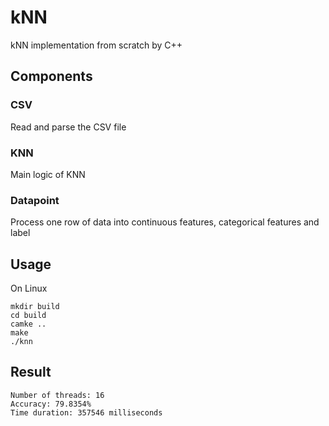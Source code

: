 # kNN
kNN implementation from scratch by C++

## Components
### CSV
Read and parse the CSV file
### KNN
Main logic of KNN
### Datapoint
Process one row of data into continuous features, categorical features and label

## Usage
On Linux
```shell
mkdir build
cd build
camke ..
make
./knn
```

## Result
```
Number of threads: 16
Accuracy: 79.8354%
Time duration: 357546 milliseconds
```
